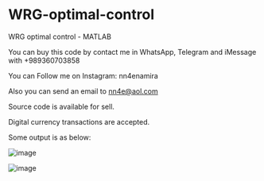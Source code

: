 # WRG-optimal-control
WRG optimal control - MATLAB

You can buy this code by contact me in WhatsApp, Telegram and iMessage with +989360703858

You can Follow me on Instagram: nn4enamira

Also you can send an email to nn4e@aol.com

Source code is available for sell.

Digital currency transactions are accepted.

Some output is as below:

![image](https://github.com/user-attachments/assets/9f5affae-c5a9-4e65-8943-8dd684b14386)

![image](https://github.com/user-attachments/assets/42864a86-14e5-4ae1-b295-da411e57a3aa)







